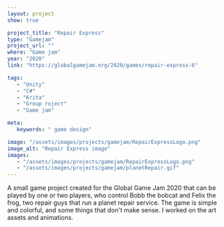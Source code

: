 ```yaml
---
layout: project
show: true

project_title: "Repair Express"
type: "Gamejam"
project_url: ""
where: "Game jam"
year: "2020"
link: "https://globalgamejam.org/2020/games/repair-express-6"

tags: 
   - "Unity"
   - "C#"
   - "Krita"
   - "Group roject"
   - "Game jam"

meta:
   keywords: " game design"

image: "/assets/images/projects/gamejam/RepairExpressLogo.png"
image_alt: "Repair Express image"
images:
   - "/assets/images/projects/gamejam/RepairExpressLogo.png"
   - "/assets/images/projects/gamejam/planetRepair.gif"
---
```

A small game project created for the Global Game Jam 2020 that can be played by one or two players, who control Bobb the bobcat and Felix the frog, two repair guys that run a planet repair service. The game is simple and colorful, and some things that don't make sense. I worked on the art assets and animations.